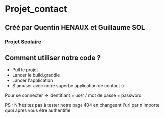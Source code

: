 # Projet_contact

## Créé par Quentin HENAUX et Guillaume SOL
### Projet Scolaire

## Comment utiliser notre code ?

- Pull le projet
- Lancer le build.graddle
- Lancer l'application
- S'amuser avec notre superbe application de contact :) 

Pour se connecter -> identifiant = user /  mot de passe = password               

PS : N'hésitez pas à tester notre page 404 en changeant l'url par n'importe quoi après vous être authentifié


